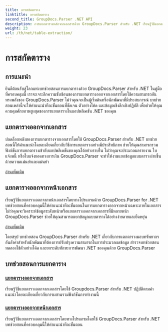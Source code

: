 ```yaml
---
title: การสกัดตาราง
linktitle: การสกัดตาราง
second_title: GroupDocs.Parser .NET API
description: การแยกตารางหลักจากเอกสารด้วย GroupDocs.Parser สำหรับ .NET เรียนรู้วิธีแยกตารางโดยทางโปรแกรมเพื่อการประมวลผลข้อมูลที่มีประสิทธิภาพ
weight: 23
url: /th/net/table-extraction/
---
```


# การสกัดตาราง

## การแนะนำ

ยินดีต้อนรับสู่โลกแห่งบทช่วยสอนการแยกตารางด้วย GroupDocs.Parser สำหรับ .NET ในคู่มือที่ครอบคลุมนี้ เราจะเจาะลึกความซับซ้อนของการแยกตารางออกจากเอกสารโดยใช้ความสามารถอันทรงพลังของ GroupDocs.Parser ไม่ว่าคุณจะเป็นผู้เริ่มต้นหรือนักพัฒนาที่มีประสบการณ์ บทช่วยสอนเหล่านี้จะให้คำแนะนำทีละขั้นตอนที่ชัดเจน ตัวอย่างโค้ด และข้อมูลเชิงลึกเชิงปฏิบัติ เพื่อช่วยให้คุณควบคุมศักยภาพสูงสุดของการแยกตารางในแอปพลิเคชัน .NET ของคุณ

## แยกตารางออกจากเอกสาร
ปลดล็อกพลังของการแยกตารางจากเอกสารโดยใช้ GroupDocs.Parser สำหรับ .NET บทช่วยสอนนี้ให้คำแนะนำโดยละเอียดเกี่ยวกับวิธีการแยกตารางอย่างมีประสิทธิภาพ ช่วยให้คุณสามารถรวมฟังก์ชันการแยกตารางเข้ากับแอปพลิเคชันของคุณได้อย่างราบรื่น ไม่ว่าคุณจะประมวลผลรายงาน ใบแจ้งหนี้ หรือใบแจ้งยอดทางการเงิน GroupDocs.Parser จะทำให้งานแยกข้อมูลแบบตารางง่ายขึ้นด้วยความแม่นยำและแม่นยำ

[อ่านเพิ่มเติม](./extract-tables-from-document/)

## แยกตารางออกจากหน้าเอกสาร
เรียนรู้วิธีแยกตารางออกจากหน้าเอกสารโดยทางโปรแกรมด้วย GroupDocs.Parser for .NET บทช่วยสอนที่ครอบคลุมนี้ให้คำแนะนำทีละขั้นตอนในการแยกตารางออกจากหน้าเฉพาะภายในเอกสาร ไม่ว่าคุณจะวิเคราะห์ข้อมูลระดับหน้าหรือแยกตารางออกจากเอกสารที่มีหลายหน้า GroupDocs.Parser ช่วยให้คุณสามารถแยกข้อมูลแบบตารางได้อย่างง่ายดายและยืดหยุ่น

[อ่านเพิ่มเติม](./extract-tables-from-document-page/)

โดยสรุป บทช่วยสอน GroupDocs.Parser สำหรับ .NET เกี่ยวกับการแตกตารางมอบทรัพยากรอันล้ำค่าสำหรับนักพัฒนาที่ต้องการปรับปรุงความสามารถในการประมวลผลข้อมูล สำรวจบทช่วยสอน ทดลองใช้ตัวอย่างโค้ด และยกระดับทักษะการพัฒนา .NET ของคุณด้วย GroupDocs.Parser
## บทช่วยสอนการแยกตาราง
### [แยกตารางออกจากเอกสาร](./extract-tables-from-document/)
เรียนรู้วิธีแยกตารางออกจากเอกสารโดยใช้ Groupdocs.Parser สำหรับ .NET ปฏิบัติตามคำแนะนำโดยละเอียดเกี่ยวกับการผสานรวมฟังก์ชันการทำงานนี้
### [แยกตารางออกจากหน้าเอกสาร](./extract-tables-from-document-page/)
เรียนรู้วิธีแยกตารางออกจากเอกสารโดยทางโปรแกรมโดยใช้ GroupDocs.Parser สำหรับ .NET บทช่วยสอนที่ครอบคลุมนี้ให้คำแนะนำทีละขั้นตอน